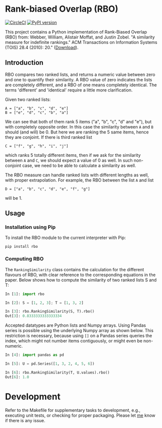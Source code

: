 # Rank-biased Overlap (RBO)
[![CircleCI](https://circleci.com/gh/changyaochen/rbo/tree/master.svg?style=svg)](https://circleci.com/gh/changyaochen/rbo/tree/master)
[![PyPI version](https://badge.fury.io/py/rbo.svg)](https://badge.fury.io/py/rbo)

This project contains a Python implementation of Rank-Biased Overlap (RBO) from: Webber, William, Alistair Moffat, and Justin Zobel. "A similarity measure for indefinite rankings." ACM Transactions on Information Systems (TOIS) 28.4 (2010): 20." ([Download][paper]).


## Introduction

RBO compares two ranked lists, and returns a numeric value between zero and one to quantify their similarity.
A RBO value of zero indicates the lists are completely different, and a RBO of one means completely identical. The terms 'different' and 'identical' require a little more clarification.

Given two ranked lists:

    A = ["a", "b", "c", "d", "e"]
    B = ["e", "d", "c", "b", "a"]

We can see that both of them rank 5 items ("a", "b", "c", "d" and "e"), but with completely opposite order. In this case the similarity between `A` and `B` should (and will) be 0. But here we are ranking the 5 same items, hence they are conjoint. If there is third ranked list

    C = ["f", "g", "h", "i", "j"]

which ranks 5 totally different items, then if we ask for the similarity between `A` and `C`, we should expect a value of 0 as well. In such non-conjoint case, we need to be able to calculate a similarity as well.

The RBO measure can handle ranked lists with different lengths as well, with proper extrapolation. For example, the RBO between the list `A` and list

    D = ["a", "b", "c", "d", "e", "f", "g"]

will be 1.


## Usage

### Installation using Pip

To install the RBO module to the current interpreter with Pip:

    pip install rbo


### Computing RBO

The `RankingSimilarity` class contains the calculation for the different flavours of RBO, with clear reference to the corresponding equations in the paper.
Below shows how to compute the similarity of two ranked lists S and T:

```python
In [1]: import rbo

In [2]: S = [1, 2, 3]; T = [1, 3, 2]

In [3]: rbo.RankingSimilarity(S, T).rbo()
Out[3]: 0.8333333333333334
```

Accepted datatypes are Python lists and Numpy arrays.
Using Pandas series is possible using the underlying Numpy array as shown below. This restriction is necessary, because using `[]` on a Pandas series queries the index, which might not number items contiguously, or might even be non-numeric.

```python
In [4]: import pandas as pd

In [5]: U = pd.Series([1, 3, 2, 4, 5, 6])

In [6]: rbo.RankingSimilarity(T, U.values).rbo()
Out[6]: 1.0
```


# Development

Refer to the Makefile for supplementary tasks to development, e.g., executing unit tests, or checking for proper packaging.
Please let [me][contact] know if there is any issue.

[contact]: mailto:changyao.chen@gmail.com
[paper]: http://w.codalism.com/research/papers/wmz10_tois.pdf
